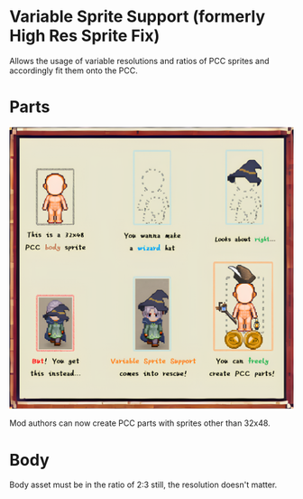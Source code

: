 # Variable Sprite Support (formerly High Res Sprite Fix)

Allows the usage of variable resolutions and ratios of PCC sprites and accordingly fit them onto the PCC.

# Parts

![demo](./assets/demo_en.png)

Mod authors can now create PCC parts with sprites other than 32x48.

# Body

Body asset must be in the ratio of 2:3 still, the resolution doesn't matter.

